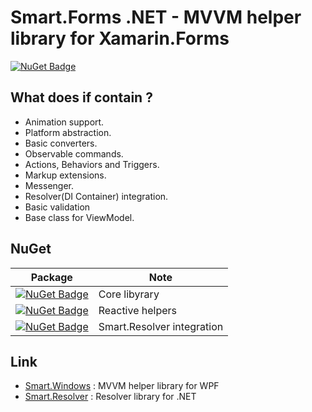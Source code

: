 # Smart.Forms .NET - MVVM helper library for Xamarin.Forms

[![NuGet Badge](https://buildstats.info/nuget/Usa.Smart.Forms)](https://www.nuget.org/packages/Usa.Smart.Forms/)

## What does if contain ?

* Animation support.
* Platform abstraction.
* Basic converters.
* Observable commands. 
* Actions, Behaviors and Triggers.
* Markup extensions.
* Messenger.
* Resolver(DI Container) integration.
* Basic validation
* Base class for ViewModel.

## NuGet

| Package | Note |
|--------------------------|----------------------------|
| [![NuGet Badge](https://buildstats.info/nuget/Usa.Smart.Forms)](https://www.nuget.org/packages/Usa.Smart.Forms/) | Core libyrary |
| [![NuGet Badge](https://buildstats.info/nuget/Usa.Smart.Forms.Reactive)](https://www.nuget.org/packages/Usa.Smart.Forms.Reactive/) | Reactive helpers |
| [![NuGet Badge](https://buildstats.info/nuget/Usa.Smart.Forms.Resolver)](https://www.nuget.org/packages/Usa.Smart.Forms.Resolver/) | Smart.Resolver integration |

## Link

* [Smart.Windows](https://github.com/usausa/Smart-Net-Windows) : MVVM helper library for WPF
* [Smart.Resolver](https://github.com/usausa/Smart-Net-Resolver) : Resolver library for .NET
